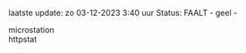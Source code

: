 laatste update: 
zo 03-12-2023  3:40   uur 
Status: FAALT - geel - 
<div class="service Y">microstation</div><div class="service G">httpstat</div>